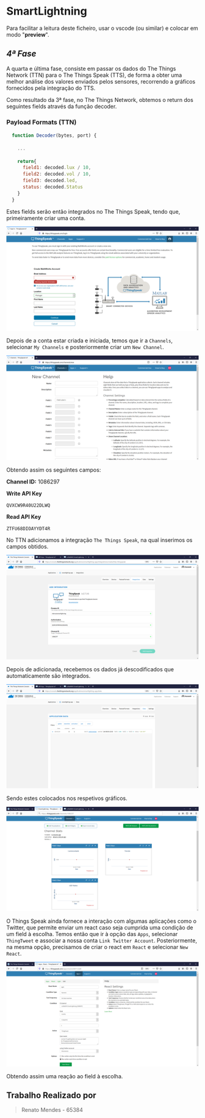 # SmartLightning

Para facilitar a leitura deste ficheiro, usar o vscode (ou similar) e colocar em modo "__preview__".

## _4ª Fase_

A quarta e última fase, consiste em passar os dados do The Things Network (TTN) para o The Things Speak (TTS), de forma a obter uma melhor análise dos valores enviados pelos sensores, recorrendo a gráficos fornecidos pela integração do TTS.<br>

Como resultado da 3ª fase, no The Things Network, obtemos o return dos seguintes fields através da função decoder.

### Payload Formats (TTN)

  ```js
    function Decoder(bytes, port) {
      
      ...

      return{
        field1: decoded.lux / 10,
        field2: decoded.vol / 10,
        field3: decoded.led,
        status: decoded.Status
      }   
    }
  ```

Estes fields serão então integrados no The Things Speak, tendo que, primeiramente criar uma conta.

![Create Account](./F4img/TTS_Login.png)

Depois de a conta estar criada e iniciada, temos que ir a `Channels`, selecionar `My Channels` e posteriormente criar um `New Channel`.

![New Channel](./F4img/TTS_NewChannel.png)

Obtendo assim os seguintes campos:

__Channel ID:__ 1086297

__Write API Key__

  ```plan
  QVXCW9R40U22DLWQ
  ```

__Read API Key__

  ```plan
  ZTFU68DIOAYYDT4R
  ```

No TTN adicionamos a integração `The Things Speak`, na qual inserimos os campos obtidos.

![Add Integration](./F4img/TTN_AddIntegration.png)

Depois de adicionada, recebemos os dados já descodificados que automaticamente são integrados.

![TTN_Data](./F4img/TTN_Data.png)</br>

Sendo estes colocados nos respetivos gráficos.

![TTS_View](./F4img/TTS_View.png)

O Things Speak ainda fornece a interação com algumas aplicações como o Twitter, que permite enviar um react caso seja cumprida uma condição de um field à escolha. 
Temos então que ir à opção das `Apps`, selecionar `ThingTweet` e associar a nossa conta `Link Twitter Account`. 
Posteriormente, na mesma opção, precisamos de criar o react em `React` e selecionar `New React`.

![TTS_Tweet](./F4img/TTS_Tweet.png)

Obtendo assim uma reação ao field à escolha.

## Trabalho Realizado por

> Renato Mendes - 65384